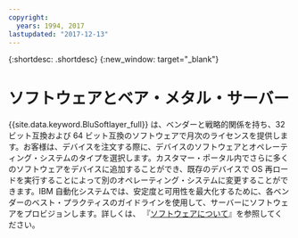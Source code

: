 ```yaml
---
copyright:
  years: 1994, 2017
lastupdated: "2017-12-13"
---
```


{:shortdesc: .shortdesc}
{:new_window: target="_blank"}

# ソフトウェアとベア・メタル・サーバー

{{site.data.keyword.BluSoftlayer_full}} は、ベンダーと戦略的関係を持ち、32 ビット互換および 64 ビット互換のソフトウェアで月次のライセンスを提供します。お客様は、デバイスを注文する際に、デバイスのソフトウェアとオペレーティング・システムのタイプを選択します。カスタマー・ポータル内でさらに多くのソフトウェアをデバイスに追加することができ、既存のデバイスで OS 再ロードを実行することによって別のオペレーティング・システムに変更することができます。IBM 自動化システムでは、安定度と可用性を最大化するために、各ベンダーのベスト・プラクティスのガイドラインを使用して、サーバーにソフトウェアをプロビジョンします。詳しくは、
『[ソフトウェアについて](/docs/infrastructure/software/index.html)』を参照してください。
